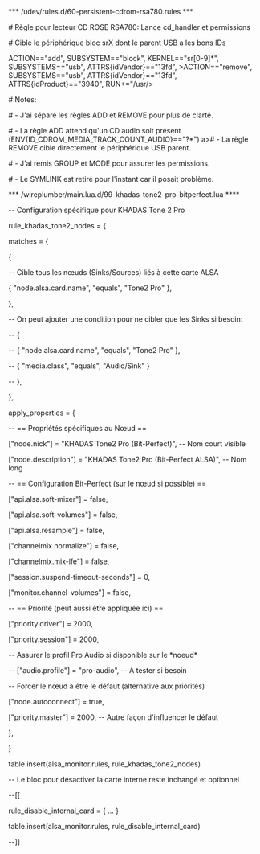 ﻿\*\*\* /udev/rules.d/60-persistent-cdrom-rsa780.rules \*\*\*

\# Règle pour lecteur CD ROSE RSA780: Lance cd\_handler et permissions

\# Cible le périphérique bloc srX dont le parent USB a les bons IDs

ACTION=="add", SUBSYSTEM=="block", KERNEL=="sr[0-9]\*", SUBSYSTEMS=="usb", ATTRS{idVendor}=="13fd", >ACTION=="remove", SUBSYSTEMS=="usb", ATTRS{idVendor}=="13fd", ATTRS{idProduct}=="3940", RUN+="/usr/>

\# Notes:

\# - J'ai séparé les règles ADD et REMOVE pour plus de clarté.

\# - La règle ADD attend qu'un CD audio soit présent (ENV{ID\_CDROM\_MEDIA\_TRACK\_COUNT\_AUDIO}=="?\*") a># - La règle REMOVE cible directement le périphérique USB parent.

\# - J'ai remis GROUP et MODE pour assurer les permissions.

\# - Le SYMLINK est retiré pour l'instant car il posait problème.


\*\*\* /wireplumber/main.lua.d/99-khadas-tone2-pro-bitperfect.lua \*\*\*\*

-- Configuration spécifique pour KHADAS Tone 2 Pro

rule\_khadas\_tone2\_nodes = {

matches = {

{

-- Cible tous les nœuds (Sinks/Sources) liés à cette carte ALSA

{ "node.alsa.card.name", "equals", "Tone2 Pro" },

},

-- On peut ajouter une condition pour ne cibler que les Sinks si besoin:

-- {

--   { "node.alsa.card.name", "equals", "Tone2 Pro" },

--   { "media.class", "equals", "Audio/Sink" }

-- },

},

apply\_properties = {

-- == Propriétés spécifiques au Nœud ==

["node.nick"] = "KHADAS Tone2 Pro (Bit-Perfect)",        -- Nom court visible

["node.description"] = "KHADAS Tone2 Pro (Bit-Perfect ALSA)", -- Nom long

-- == Configuration Bit-Perfect (sur le nœud si possible) ==

["api.alsa.soft-mixer"] = false,

["api.alsa.soft-volumes"] = false,

["api.alsa.resample"] = false,

["channelmix.normalize"] = false,

["channelmix.mix-lfe"] = false,

["session.suspend-timeout-seconds"] = 0,

["monitor.channel-volumes"] = false,

-- == Priorité (peut aussi être appliquée ici) ==

["priority.driver"] = 2000,

["priority.session"] = 2000,

-- Assurer le profil Pro Audio si disponible sur le \*noeud\*

-- ["audio.profile"] = "pro-audio", -- A tester si besoin

-- Forcer le nœud à être le défaut (alternative aux priorités)

["node.autoconnect"] = true,

["priority.master"] = 2000, -- Autre façon d'influencer le défaut

},

}

table.insert(alsa\_monitor.rules, rule\_khadas\_tone2\_nodes)

-- Le bloc pour désactiver la carte interne reste inchangé et optionnel

--[[

rule\_disable\_internal\_card = { ... }

table.insert(alsa\_monitor.rules, rule\_disable\_internal\_card)

--]]
